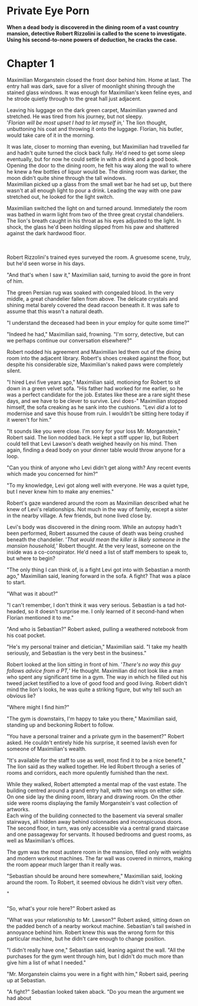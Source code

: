 # Private Eye Porn

**When a dead body is discovered in the dining room of a vast country mansion, detective Robert Rizzolini is called to the scene to investigate. Using his second-to-none powers of deduction, he cracks the case.**

# Chapter 1

Maximilian Morganstein closed the front door behind him. Home at last. The entry hall was dark, save for a sliver of moonlight shining through the stained glass windows. It was enough for Maximilian's keen feline eyes, and he strode quietly through to the great hall just adjacent.

Leaving his luggage on the dark green carpet, Maximilian yawned and stretched. He was tired from his journey, but not sleepy.</br>
'*Florian will be most upset I had to let myself in,*' The lion thought, unbuttoning his coat and throwing it onto the luggage. Florian, his butler, would take care of it in the morning.

It was late, closer to morning than evening, but Maximilian had travelled far and hadn't quite turned the clock back fully. He'd need to get some sleep eventually, but for now he could settle in with a drink and a good book.</br>
Opening the door to the dining room, he felt his way along the wall to where he knew a few bottles of liquor would be. The dining room was darker, the moon didn't quite shine through the tall windows.</br>
Maximilian picked up a glass from the small wet bar he had set up, but there wasn't at all enough light to pour a drink. Leading the way with one paw stretched out, he looked for the light switch.

Maximilian switched the light on and turned around. Immediately the room was bathed in warm light from two of the three great crystal chandeliers. The lion's breath caught in his throat as his eyes adjusted to the light. In shock, the glass he'd been holding slipped from his paw and shattered against the dark hardwood floor.</br>
</br>
</br>

Robert Rizzolini's trained eyes surveyed the room. A gruesome scene, truly, but he'd seen worse in his days.

"And that's when I saw it," Maximilian said, turning to avoid the gore in front of him.

The green Persian rug was soaked with congealed blood. In the very middle, a great chandelier fallen from above. The delicate crystals and shining metal barely covered the dead racoon beneath it. It was safe to assume that this wasn't a natural death.

"I understand the deceased had been in your employ for quite some time?"

"Indeed he had," Maximilian said, frowning. "I'm sorry, detective, but can we perhaps continue our conversation elsewhere?"

Robert nodded his agreement and Maximilian led them out of the dining room into the adjacent library. Robert's shoes creaked against the floor, but despite his considerable size, Maximilian's naked paws were completely silent.

"I hired Levi five years ago," Maximilian said, motioning for Robert to sit down in a green velvet sofa. "His father had worked for me earlier, so he was a perfect candidate for the job. Estates like these are a rare sight these days, and we have to be clever to survive. Levi does-" Maximilian stopped himself, the sofa creaking as he sank into the cushions. "Levi *did* a lot to modernise and save this house from ruin. I wouldn't be sitting here today if it weren't for him."

"It sounds like you were close. I'm sorry for your loss Mr. Morganstein," Robert said. The lion nodded back. He kept a stiff upper lip, but Robert could tell that Levi Lawson's death weighed heavily on his mind. Then again, finding a dead body on your dinner table would throw anyone for a loop.

"Can you think of anyone who Levi didn't get along with? Any recent events which made you concerned for him?"

"To my knowledge, Levi got along well with everyone. He was a quiet type, but I never knew him to make any enemies."

Robert's gaze wandered around the room as Maximilian described what he knew of Levi's relationships. Not much in the way of family, except a sister in the nearby village. A few friends, but none lived close by.

Levi's body was discovered in the dining room. While an autopsy hadn't been performed, Robert assumed the cause of death was being crushed beneath the chandelier. '*That would mean the killer is likely someone in the mansion household,*' Robert thought. At the very least, someone on the inside was a co-conspirator. He'd need a list of staff members to speak to, but where to begin?

"The only thing I can think of, is a fight Levi got into with Sebastian a month ago," Maximilian said, leaning forward in the sofa. A fight? That was a place to start.

"What was it about?"

"I can't remember, I don't think it was very serious. Sebastian is a tad hot-headed, so it doesn't surprise me. I only learned of it second-hand when Florian mentioned it to me."

"And who is Sebastian?" Robert asked, pulling a weathered notebook from his coat pocket.

"He's my personal trainer and dietician," Maximilian said. "I take my health seriously, and Sebastian is the very best in the business."

Robert looked at the lion sitting in front of him. '*There's no way this guy follows advice from a PT,*' He thought. Maximilian did not look like a man who spent any significant time in a gym. The way in which he filled out his tweed jacket testified to a love of good food and good living. Robert didn't mind the lion's looks, he was quite a striking figure, but why tell such an obvious lie?

"Where might I find him?"

"The gym is downstairs, I'm happy to take you there," Maximilian said, standing up and beckoning Robert to follow.

"You have a personal trainer and a private gym in the basement?" Robert asked. He couldn't entirely hide his surprise, it seemed lavish even for someone of Maximilian's wealth.

"It's available for the staff to use as well, most find it to be a nice benefit," The lion said as they walked together. He led Robert through a series of rooms and corridors, each more opulently furnished than the next.

While they walked, Robert attempted a mental map of the vast estate. The building centred around a grand entry hall, with two wings on either side. On one side lay the dining room, library and drawing room. On the other side were rooms displaying the family Morganstein's vast collection of artworks.</br>
Each wing of the building connected to the basement via several smaller stairways, all hidden away behind colonnades and inconspicuous doors.</br>
The second floor, in turn, was only accessible via a central grand staircase and one passageway for servants. It housed bedrooms and guest rooms, as well as Maximilian's offices.

The gym was the most austere room in the mansion, filled only with weights and modern workout machines. The far wall was covered in mirrors, making the room appear much larger than it really was.

"Sebastian should be around here somewhere," Maximilian said, looking around the room. To Robert, it seemed obvious he didn't visit very often.

"

###

"So, what's your role here?" Robert asked as 


"What was your relationship to Mr. Lawson?" Robert asked, sitting down on the padded bench of a nearby workout machine. Sebastian's tail swished in annoyance behind him. Robert knew this was the wrong form for this particular machine, but he didn't care enough to change position.

"I didn't really have one," Sebastian said, leaning against the wall. "All the purchases for the gym went through him, but I didn't do much more than give him a list of what I needed."

"Mr. Morganstein claims you were in a fight with him," Robert said, peering up at Sebastian.

"A fight?" Sebastian looked taken aback. "Do you mean the argument we had about 

